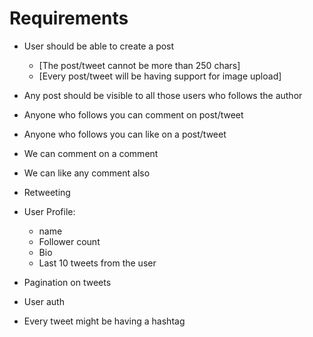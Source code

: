 # Requirements
- User should be able to create a post
    - [The post/tweet cannot be more than 250 chars]
    - [Every post/tweet will be having support for image upload]

- Any post should be visible to all those users who follows the author
- Anyone who follows you can comment on post/tweet
- Anyone who follows you can like on a post/tweet
- We can comment on a comment
- We can like any comment also
- Retweeting

- User Profile:
    - name
    - Follower count
    - Bio
    - Last 10  tweets from the user

- Pagination on tweets
- User auth
- Every tweet might be having a hashtag  